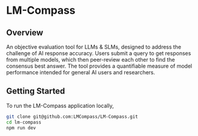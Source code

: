 # LM-Compass

## Overview

An objective evaluation tool for LLMs &amp; SLMs, designed to address the challenge of AI response accuracy. Users submit a query to get responses from multiple models, which then peer-review each other to find the consensus best answer. The tool provides a quantifiable measure of model performance intended for general AI users and researchers.

## Getting Started

To run the LM-Compass application locally,

```bash
git clone git@github.com:LMCompass/LM-Compass.git
cd lm-compass
npm run dev
```

